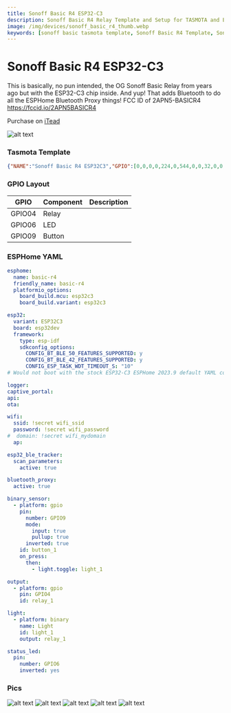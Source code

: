 ```yaml
---
title: Sonoff Basic R4 ESP32-C3
description: Sonoff Basic R4 Relay Template and Setup for TASMOTA and ESPHome
image: /img/devices/sonoff_basic_r4_thumb.webp
keywords: [sonoff basic tasmota template, Sonoff Basic R4 Template, Sonoff Basic R4 ESPHome, 2APN5-BASICR4, sonoff tasmota, sonoff basic bluetooth proxy]
---
```


# Sonoff Basic R4 ESP32-C3

This is basically, no pun intended, the OG Sonoff Basic Relay from years ago but with the ESP32-C3 chip inside.  And yup!  That adds Bluetooth to do all the ESPHome Bluetooth Proxy things!  FCC ID of 2APN5-BASICR4 https://fccid.io/2APN5BASICR4

Purchase on [iTead](https://itead.cc/product/sonoff-basicr4-wi-fi-smart-switch/ref/28/)  

![alt text](/img/devices/sonoff_basic_r4_1.webp)

### Tasmota Template
```json
{"NAME":"Sonoff Basic R4 ESP32C3","GPIO":[0,0,0,0,224,0,544,0,0,32,0,0,0,0,0,0,0,0,0,0,0,0],"FLAG":0,"BASE":1}
```
### GPIO Layout

| GPIO |    Component | Description |
|------ |-------------|-------------|         
|GPIO04	| Relay 
|GPIO06	| LED
|GPIO09	| Button

### ESPHome YAML

```yaml
esphome:
  name: basic-r4
  friendly_name: basic-r4
  platformio_options:
    board_build.mcu: esp32c3
    board_build.variant: esp32c3  

esp32:
  variant: ESP32C3
  board: esp32dev
  framework:
    type: esp-idf
    sdkconfig_options:
      CONFIG_BT_BLE_50_FEATURES_SUPPORTED: y
      CONFIG_BT_BLE_42_FEATURES_SUPPORTED: y
      CONFIG_ESP_TASK_WDT_TIMEOUT_S: "10"    
# Would not boot with the stock ESP32-C3 ESPHome 2023.9 default YAML config until I added/change the settings above for ESP32C3

logger:
captive_portal:
api:
ota:

wifi:
  ssid: !secret wifi_ssid
  password: !secret wifi_password
#  domain: !secret wifi_mydomain   
  ap:

esp32_ble_tracker:
  scan_parameters:
    active: true

bluetooth_proxy:
  active: true    

binary_sensor:
  - platform: gpio
    pin:
      number: GPIO9
      mode:
        input: true
        pullup: true
      inverted: true
    id: button_1
    on_press:
      then:
        - light.toggle: light_1

output:
  - platform: gpio
    pin: GPIO4
    id: relay_1

light:
  - platform: binary
    name: Light
    id: light_1
    output: relay_1

status_led:
  pin:
    number: GPIO6
    inverted: yes  

```
### Pics
![alt text](/img/devices/sonoff_basic_r4_1.webp)
![alt text](/img/devices/sonoff_basic_r4_2.webp)
![alt text](/img/devices/sonoff_basic_r4_3.webp)
![alt text](/img/devices/sonoff_basic_r4_4.webp)
![alt text](/img/devices/sonoff_basic_r4_5.webp)
